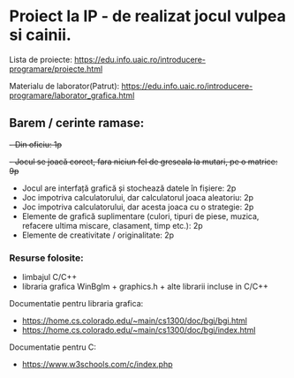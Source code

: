 # Proiect la IP - de realizat jocul vulpea si cainii.

Lista de proiecte: https://edu.info.uaic.ro/introducere-programare/proiecte.html

Materialu de laborator(Patrut): https://edu.info.uaic.ro/introducere-programare/laborator_grafica.html

## Barem / cerinte ramase:
~~- Din oficiu: 1p~~

~~- Jocul se joacă corect, fara niciun fel de greseala la mutari, pe o matrice: 9p~~
- Jocul are interfață grafică și stochează datele în fișiere: 2p
- Joc impotriva calculatorului, dar calculatorul joaca aleatoriu: 2p
- Joc impotriva calculatorului, dar acesta joaca cu o strategie: 2p
- Elemente de grafică suplimentare (culori, tipuri de piese, muzica, refacere ultima miscare, clasament, timp etc.): 2p
- Elemente de creativitate / originalitate: 2p

### Resurse folosite:
- limbajul C/C++
- libraria grafica WinBgIm + graphics.h + alte librarii incluse in C/C++

Documentatie pentru libraria grafica: 
- https://home.cs.colorado.edu/~main/cs1300/doc/bgi/bgi.html
- https://home.cs.colorado.edu/~main/cs1300/doc/bgi/index.html

Documentatie pentru C:
- https://www.w3schools.com/c/index.php
